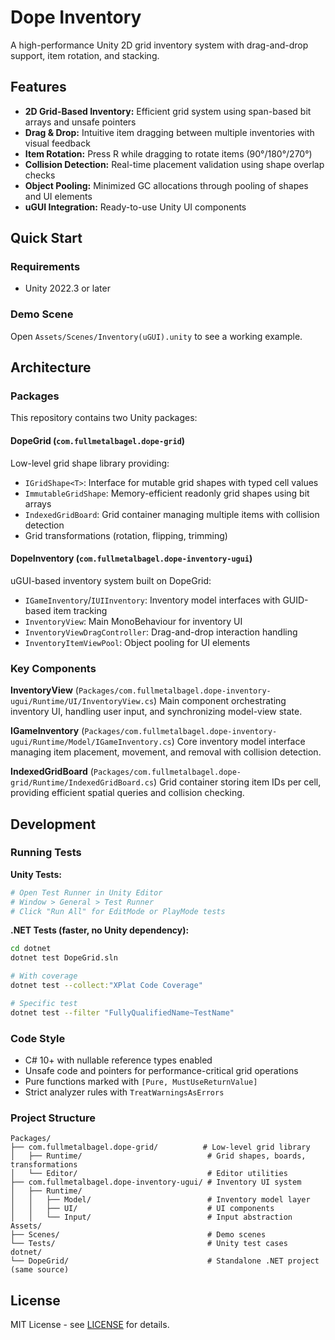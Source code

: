 # Dope Inventory

A high-performance Unity 2D grid inventory system with drag-and-drop support, item rotation, and stacking.

## Features

- **2D Grid-Based Inventory:** Efficient grid system using span-based bit arrays and unsafe pointers
- **Drag & Drop:** Intuitive item dragging between multiple inventories with visual feedback
- **Item Rotation:** Press R while dragging to rotate items (90°/180°/270°)
- **Collision Detection:** Real-time placement validation using shape overlap checks
- **Object Pooling:** Minimized GC allocations through pooling of shapes and UI elements
- **uGUI Integration:** Ready-to-use Unity UI components

## Quick Start

### Requirements

- Unity 2022.3 or later

### Demo Scene

Open `Assets/Scenes/Inventory(uGUI).unity` to see a working example.

## Architecture

### Packages

This repository contains two Unity packages:

#### DopeGrid (`com.fullmetalbagel.dope-grid`)
Low-level grid shape library providing:
- `IGridShape<T>`: Interface for mutable grid shapes with typed cell values
- `ImmutableGridShape`: Memory-efficient readonly grid shapes using bit arrays
- `IndexedGridBoard`: Grid container managing multiple items with collision detection
- Grid transformations (rotation, flipping, trimming)

#### DopeInventory (`com.fullmetalbagel.dope-inventory-ugui`)
uGUI-based inventory system built on DopeGrid:
- `IGameInventory`/`IUIInventory`: Inventory model interfaces with GUID-based item tracking
- `InventoryView`: Main MonoBehaviour for inventory UI
- `InventoryViewDragController`: Drag-and-drop interaction handling
- `InventoryItemViewPool`: Object pooling for UI elements

### Key Components

**InventoryView** (`Packages/com.fullmetalbagel.dope-inventory-ugui/Runtime/UI/InventoryView.cs`)
Main component orchestrating inventory UI, handling user input, and synchronizing model-view state.

**IGameInventory** (`Packages/com.fullmetalbagel.dope-inventory-ugui/Runtime/Model/IGameInventory.cs`)
Core inventory model interface managing item placement, movement, and removal with collision detection.

**IndexedGridBoard** (`Packages/com.fullmetalbagel.dope-grid/Runtime/IndexedGridBoard.cs`)
Grid container storing item IDs per cell, providing efficient spatial queries and collision checking.

## Development

### Running Tests

**Unity Tests:**
```bash
# Open Test Runner in Unity Editor
# Window > General > Test Runner
# Click "Run All" for EditMode or PlayMode tests
```

**.NET Tests (faster, no Unity dependency):**
```bash
cd dotnet
dotnet test DopeGrid.sln

# With coverage
dotnet test --collect:"XPlat Code Coverage"

# Specific test
dotnet test --filter "FullyQualifiedName~TestName"
```

### Code Style

- C# 10+ with nullable reference types enabled
- Unsafe code and pointers for performance-critical grid operations
- Pure functions marked with `[Pure, MustUseReturnValue]`
- Strict analyzer rules with `TreatWarningsAsErrors`

### Project Structure

```
Packages/
├── com.fullmetalbagel.dope-grid/          # Low-level grid library
│   ├── Runtime/                            # Grid shapes, boards, transformations
│   └── Editor/                             # Editor utilities
├── com.fullmetalbagel.dope-inventory-ugui/ # Inventory UI system
│   ├── Runtime/
│   │   ├── Model/                          # Inventory model layer
│   │   ├── UI/                             # UI components
│   │   └── Input/                          # Input abstraction
Assets/
├── Scenes/                                 # Demo scenes
└── Tests/                                  # Unity test cases
dotnet/
└── DopeGrid/                               # Standalone .NET project (same source)
```

## License

MIT License - see [LICENSE](LICENSE) for details.
